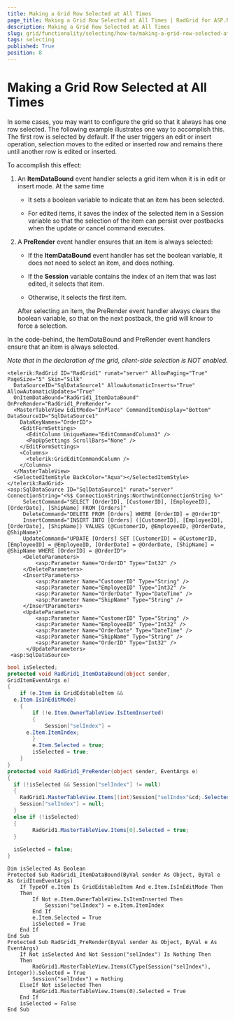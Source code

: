 ```yaml
---
title: Making a Grid Row Selected at All Times
page_title: Making a Grid Row Selected at All Times | RadGrid for ASP.NET AJAX Documentation
description: Making a Grid Row Selected at All Times
slug: grid/functionality/selecting/how-to/making-a-grid-row-selected-at-all-times
tags: selecting
published: True
position: 8
---
```


# Making a Grid Row Selected at All Times

In some cases, you may want to configure the grid so that it always has one row selected. The following example illustrates one way to accomplish this. The first row is selected by default. If the user triggers an edit or insert operation, selection moves to the edited or inserted row and remains there until another row is edited or inserted.

To accomplish this effect:

1. An **ItemDataBound** event handler selects a grid item when it is in edit or insert mode. At the same time
	* It sets a boolean variable to indicate that an item has been selected.

	* For edited items, it saves the index of the selected item in a Session variable so that the selection of the item can persist over postbacks when the update or cancel command executes.

1. A **PreRender** event handler ensures that an item is always selected:
	* If the **ItemDataBound** event handler has set the boolean variable, it does not need to select an item, and does nothing.

	* If the **Session** variable contains the index of an item that was last edited, it selects that item.

	* Otherwise, it selects the first item.

	After selecting an item, the PreRender event handler always clears the boolean variable, so that on the next postback, the grid will know to force a selection.

In the code-behind, the ItemDataBound and PreRender event handlers ensure that an item is always selected.

*Note that in the declaration of the grid, client-side selection is NOT enabled.*

````ASP.NET
<telerik:RadGrid ID="RadGrid1" runat="server" AllowPaging="True" PageSize="5" Skin="Silk"
  DataSourceID="SqlDataSource1" AllowAutomaticInserts="True" AllowAutomaticUpdates="True"
  OnItemDataBound="RadGrid1_ItemDataBound" OnPreRender="RadGrid1_PreRender">
  <MasterTableView EditMode="InPlace" CommandItemDisplay="Bottom" DataSourceID="SqlDataSource1"
    DataKeyNames="OrderID">
    <EditFormSettings>
      <EditColumn UniqueName="EditCommandColumn1" />
      <PopUpSettings ScrollBars="None" />
    </EditFormSettings>
    <Columns>
      <telerik:GridEditCommandColumn />
    </Columns>
  </MasterTableView>
  <SelectedItemStyle BackColor="Aqua"></SelectedItemStyle>
</telerik:RadGrid>
<asp:SqlDataSource ID="SqlDataSource1" runat="server" ConnectionString="<%$ ConnectionStrings:NorthwindConnectionString %>"
     SelectCommand="SELECT [OrderID], [CustomerID], [EmployeeID], [OrderDate], [ShipName] FROM [Orders]" 
     DeleteCommand="DELETE FROM [Orders] WHERE [OrderID] = @OrderID" 
     InsertCommand="INSERT INTO [Orders] ([CustomerID], [EmployeeID], [OrderDate], [ShipName]) VALUES (@CustomerID, @EmployeeID, @OrderDate, @ShipName)" 
     UpdateCommand="UPDATE [Orders] SET [CustomerID] = @CustomerID, [EmployeeID] = @EmployeeID, [OrderDate] = @OrderDate, [ShipName] = @ShipName WHERE [OrderID] = @OrderID">
     <DeleteParameters>
         <asp:Parameter Name="OrderID" Type="Int32" />
     </DeleteParameters>
     <InsertParameters>
         <asp:Parameter Name="CustomerID" Type="String" />
         <asp:Parameter Name="EmployeeID" Type="Int32" />
         <asp:Parameter Name="OrderDate" Type="DateTime" />
         <asp:Parameter Name="ShipName" Type="String" />
     </InsertParameters>
     <UpdateParameters>
         <asp:Parameter Name="CustomerID" Type="String" />
         <asp:Parameter Name="EmployeeID" Type="Int32" />
         <asp:Parameter Name="OrderDate" Type="DateTime" />
         <asp:Parameter Name="ShipName" Type="String" />
         <asp:Parameter Name="OrderID" Type="Int32" />
      </UpdateParameters>
 <asp:SqlDataSource>
````
````C#
bool isSelected;
protected void RadGrid1_ItemDataBound(object sender,
GridItemEventArgs e)
{
    if (e.Item is GridEditableItem &&
  e.Item.IsInEditMode)
    {
        if (!e.Item.OwnerTableView.IsItemInserted)
        {
            Session["selIndex"] =
      e.Item.ItemIndex;
        }
        e.Item.Selected = true;
        isSelected = true;
    }
}
protected void RadGrid1_PreRender(object sender, EventArgs e)
{
  if (!isSelected && Session["selIndex"] != null)
  {
	RadGrid1.MasterTableView.Items[(int)Session["selIndex"&cd;.Selected = true;
	Session["selIndex"] = null;
  }
  else if (!isSelected)
  {
		RadGrid1.MasterTableView.Items[0].Selected = true;
  }
  
  isSelected = false;
}
````
````VB
Dim isSelected As Boolean
Protected Sub RadGrid1_ItemDataBound(ByVal sender As Object, ByVal e As GridItemEventArgs)
    If TypeOf e.Item Is GridEditableItem And e.Item.IsInEditMode Then
    Then
        If Not e.Item.OwnerTableView.IsItemInserted Then
            Session("selIndex") = e.Item.ItemIndex
        End If
        e.Item.Selected = True
        isSelected = True
    End If
End Sub
Protected Sub RadGrid1_PreRender(ByVal sender As Object, ByVal e As EventArgs)
    If Not isSelected And Not Session("selIndex") Is Nothing Then
    Then
        RadGrid1.MasterTableView.Items(CType(Session("selIndex"), Integer)).Selected = True
        Session("selIndex") = Nothing
    ElseIf Not isSelected Then
        RadGrid1.MasterTableView.Items(0).Selected = True
    End If
    isSelected = False
End Sub
````

